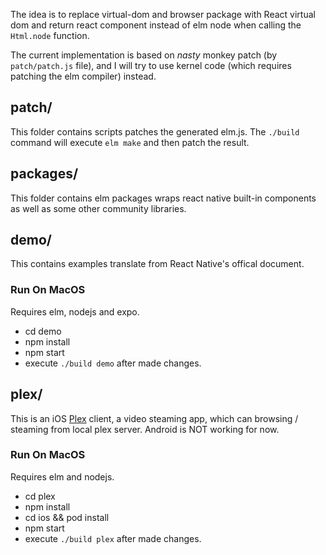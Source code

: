 The idea is to replace virtual-dom and browser package with React virtual dom and return react component instead of elm node when calling the `Html.node` function.

The current implementation is based on _nasty_ monkey patch (by `patch/patch.js` file), and I will try to use kernel code (which requires patching the elm compiler) instead.

## patch/

This folder contains scripts patches the generated elm.js. The `./build` command will execute `elm make` and then patch the result.

## packages/

This folder contains elm packages wraps react native built-in components as well as some other community libraries.

## demo/

This contains examples translate from React Native's offical document.

### Run On MacOS

Requires elm, nodejs and expo.

- cd demo
- npm install
- npm start
- execute `./build demo` after made changes.

## plex/

This is an iOS [Plex](https://www.plex.tv) client, a video steaming app, which can browsing / steaming from local plex server. Android is NOT working for now.

### Run On MacOS

Requires elm and nodejs.

- cd plex
- npm install
- cd ios && pod install
- npm start
- execute `./build plex` after made changes.
